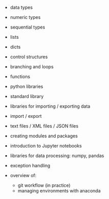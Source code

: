 - data types
- numeric types
- sequential types
- lists
- dicts
- control structures
- branching and loops
- functions
- python libraries
- standard library
- libraries for importing / exporting data
- import / export
- text files / XML files / JSON files
- creating modules and packages
- introduction to Jupyter notebooks

- libraries for data processing: numpy, pandas
- exception handling
- overview of:
  - git workflow (in practice)
  - managing environments with anaconda
